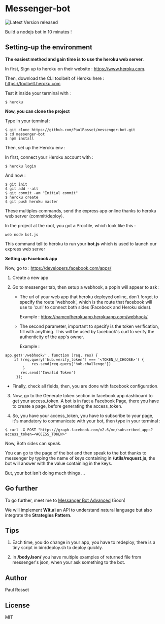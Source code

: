 # Messenger-bot

![Latest Version released](https://img.shields.io/github/release/PaulRosset/messenger-bot.svg)

Build a nodejs bot in 10 minutes !

## Setting-up the environment

__The easiest method and gain time is to use the heroku web server.__
 
In first, Sign up to heroku on their website : https://www.heroku.com.

Then, download the CLI toolbelt of Heroku here : https://toolbelt.heroku.com

Test it inside your terminal with :
```
$ heroku
```

__Now, you can clone the project__

Type in your terminal : 

```
$ git clone https://github.com/PaulRosset/messenger-bot.git
$ cd messenger-bot
$ npm install
```

Then, set up the Heroku env :

In first, connect your Heroku account with :

```
$ heroku login
``` 

And now :

```
$ git init
$ git add --all
$ git commit -am "Initial commit"
$ heroku create
$ git push heroku master
```
These multiples commands, send the express app online thanks to heroku web server (commit/deploy).

In the project at the root, you got a Procfile, which look like this :

```
web node bot.js
```
This command tell to heroku to run your __bot.js__ which is used to launch our express web server

__Setting up Facebook app__

Now, go to : https://developers.facebook.com/apps/

1. Create a new app

2. Go to messenger tab, then setup a webhook, a popin will appear to ask :
   - The url of your web app that heroku deployed online, don't forget to specify the route 'webhook', which is the route that facebook will use to 'curl' to connect both sides (Facebook and Heroku sides).
 	
 	    Example : https://nameofherokuapp.herokuapp.com/webhook/
 	
   - The second parameter, important to specify is the token verification, fill with anything. This will be used by facebook's curl to verify the authenticity of the app's owner. 
 	
 	    Example : 
```
app.get('/webhook/', function (req, res) {
    if (req.query['hub.verify_token'] === '<TOKEN_U_CHOOSE>') {
            res.send(req.query['hub.challenge'])
        }
       res.send('Invalid Token')
     });
```
   - Finally, check all fields, then, you are done with facebook configuration.

3. Now, go to the Generate token section in facebook app dashboard to get your access_token. A bot is in fact a Facebook Page, there you have to create a page, before generating the access_token.
  
4. So, you have your access_token, you have to subscribe to your page, it's mandatory to communicate with your bot, then type in your terminal :

```
$ curl -X POST "https://graph.facebook.com/v2.6/me/subscribed_apps?access_token=<ACCESS_TOKEN>"
```

Now, Both sides can speak.

You can go to the page of the bot and then speak to the bot thanks to messenger by typing the name of keys containing in __/utils/request.js__, the bot will answer with the value containing in the keys.

But, your bot isn't doing much things ...

 ## Go further

 To go further, meet me to [Messanger Bot Advanced](https://github.com/PaulRosset/messanger-bot-advanced.git) (Soon)
 
 We will implement __Wit.ai__ an API to understand natural language but also integrate the __Strategies Pattern__. 

 ## Tips
 
 1. Each time, you do change in your app, you have to redeploy, there is a tiny script in bin/deploy.sh to deploy quickly.
 
 2. In __/bodyJson/__ you have multiple examples of returned file from messenger's json, when your ask something to the bot.
 
## Author

Paul Rosset

## License

MIT
